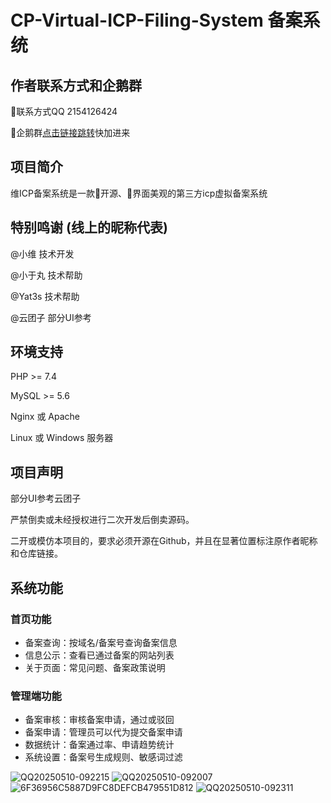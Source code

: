 # CP-Virtual-ICP-Filing-System 备案系统

## 作者联系方式和企鹅群
:penguin:联系方式QQ 2154126424

:penguin:企鹅群[点击链接跳转](https://qm.qq.com/q/wYWJDVREk0)快加进来

## 项目简介

维ICP备案系统是一款💖开源、🩵界面美观的第三方icp虚拟备案系统

## 特别鸣谢 (线上的昵称代表)

@小维 技术开发

@小于丸 技术帮助

@Yat3s 技术帮助

@云团子 部分UI参考

## 环境支持

PHP >= 7.4

MySQL >= 5.6

Nginx 或 Apache

Linux 或 Windows 服务器

## 项目声明
部分UI参考云团子

严禁倒卖或未经授权进行二次开发后倒卖源码。

二开或模仿本项目的，要求必须开源在Github，并且在显著位置标注原作者昵称和仓库链接。 

## 系统功能

### 首页功能
- 备案查询：按域名/备案号查询备案信息
- 信息公示：查看已通过备案的网站列表
- 关于页面：常见问题、备案政策说明

### 管理端功能
- 备案审核：审核备案申请，通过或驳回
- 备案申请：管理员可以代为提交备案申请
- 数据统计：备案通过率、申请趋势统计
- 系统设置：备案号生成规则、敏感词过滤

  
  
![QQ20250510-092215](https://github.com/user-attachments/assets/037ef06e-b18a-40da-9982-3cf7e1c2b903)
![QQ20250510-092007](https://github.com/user-attachments/assets/9c082503-0697-4427-8cc3-59a9190b4545)
![6F36956C5887D9FC8DEFCB479551D812](https://github.com/user-attachments/assets/9096ee0b-efb6-4a92-a510-5337e67aedb0)
![QQ20250510-092311](https://github.com/user-attachments/assets/319b581d-1d1a-41b6-9686-c4d1c6909343)

